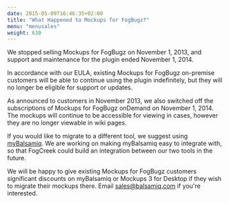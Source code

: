 ```yaml
---
date: 2015-05-09T16:46:35+02:00
title: "What Happened to Mockups for FogBugz?"
menu: "menusales"
weight: 630
---
```


We stopped selling Mockups for FogBugz on November 1, 2013, and support and maintenance for the plugin ended November 1, 2014.

In accordance with our EULA, existing Mockups for FogBugz on-premise customers will be able to continue using the plugin indefinitely, but they will no longer be eligible for support or updates.

As announced to customers in November 2013, we also switched off the subscriptions of Mockups for FogBugz onDemand on November 1, 2014\. The mockups will continue to be accessible for viewing in cases, however they are no longer viewable in wiki pages.

If you would like to migrate to a different tool, we suggest using [myBalsamiq](https://balsamiq.com/products/mockups/mybalsamiq). We are working on making myBalsamiq easy to integrate with, so that FogCreek could build an integration between our two tools in the future.

We will be happy to give existing Mockups for FogBugz customers significant discounts on myBalsamiq or Mockups 3 for Desktop if they wish to migrate their mockups there. Email [sales@balsamiq.com](mailto:sales@balsamiq.com) if you're interested.